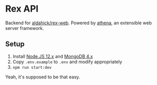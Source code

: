 # Rex API

Backend for [aldahick/rex-web](https://github.com/aldahick/rex-web). Powered by [athena](https://github.com/aldahick/athena), an extensible web server framework.

## Setup

1. Install [Node.JS 12.x](https://nodejs.org) and [MongoDB 4.x](https://www.mongodb.com/try/download/community)
2. Copy `.env.example` to `.env` and modify appropriately
3. `npm run start:dev`

Yeah, it's supposed to be that easy.
